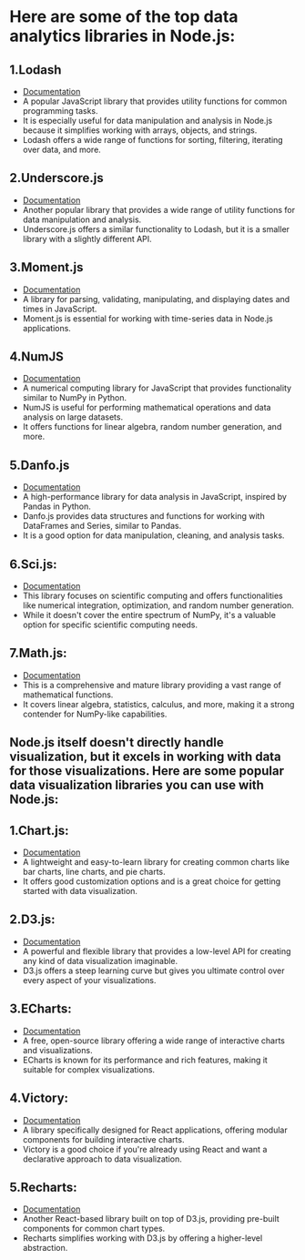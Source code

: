 # Here are some of the top data analytics libraries in Node.js:

## 1.Lodash

* [Documentation](https://lodash.com/)
* A popular JavaScript library that provides utility functions for common programming tasks.
* It is especially useful for data manipulation and analysis in Node.js because it simplifies working with arrays, objects, and strings.
* Lodash offers a wide range of functions for sorting, filtering, iterating over data, and more.

## 2.Underscore.js

* [Documentation](https://underscorejs.org/)
* Another popular library that provides a wide range of utility functions for data manipulation and analysis.
* Underscore.js offers a similar functionality to Lodash, but it is a smaller library with a slightly different API.

## 3.Moment.js

* [Documentation](https://momentjs.com/)
* A library for parsing, validating, manipulating, and displaying dates and times in JavaScript.
* Moment.js is essential for working with time-series data in Node.js applications.

## 4.NumJS

* [Documentation](https://www.npmjs.com/package/numjs)
* A numerical computing library for JavaScript that provides functionality similar to NumPy in Python.
* NumJS is useful for performing mathematical operations and data analysis on large datasets.
* It offers functions for linear algebra, random number generation, and more.

## 5.Danfo.js

* [Documentation](https://danfo.jsdata.org/)
* A high-performance library for data analysis in JavaScript, inspired by Pandas in Python.
* Danfo.js provides data structures and functions for working with DataFrames and Series, similar to Pandas.
* It is a good option for data manipulation, cleaning, and analysis tasks.

## 6.Sci.js:

* [Documentation](https://scijs.net/packages/)
* This library focuses on scientific computing and offers functionalities like numerical integration, optimization, and random number generation.
* While it doesn't cover the entire spectrum of NumPy, it's a valuable option for specific scientific computing needs.

## 7.Math.js:

* [Documentation](https://mathjs.org/)
* This is a comprehensive and mature library providing a vast range of mathematical functions.
* It covers linear algebra, statistics, calculus, and more, making it a strong contender for NumPy-like capabilities.


## Node.js itself doesn't directly handle visualization, but it excels in working with data for those visualizations. Here are some popular data visualization libraries you can use with Node.js:

## 1.Chart.js:

* [Documentation](https://www.chartjs.org/docs/latest/)
* A lightweight and easy-to-learn library for creating common charts like bar charts, line charts, and pie charts.
* It offers good customization options and is a great choice for getting started with data visualization.

## 2.D3.js:

* [Documentation](https://d3js.org/)
* A powerful and flexible library that provides a low-level API for creating any kind of data visualization imaginable.
* D3.js offers a steep learning curve but gives you ultimate control over every aspect of your visualizations.

## 3.ECharts:

* [Documentation](https://www.npmjs.com/package/echarts)
* A free, open-source library offering a wide range of interactive charts and visualizations.
* ECharts is known for its performance and rich features, making it suitable for complex visualizations.

## 4.Victory:

* [Documentation](https://www.npmjs.com/package/victory-chart)
* A library specifically designed for React applications, offering modular components for building interactive charts.
* Victory is a good choice if you're already using React and want a declarative approach to data visualization.

## 5.Recharts:

* [Documentation](https://recharts.org/en-US/)
* Another React-based library built on top of D3.js, providing pre-built components for common chart types.
* Recharts simplifies working with D3.js by offering a higher-level abstraction.
